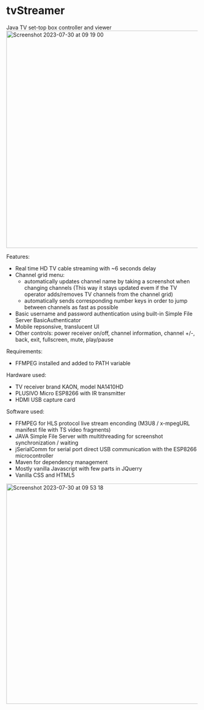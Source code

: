 # tvStreamer
Java TV set-top box controller and viewer
<br>
<img width="571" alt="Screenshot 2023-07-30 at 09 19 00" src="https://github.com/vladcomarlau/tvStreamer/assets/102293760/c51d0dc2-0f07-402b-8ff7-33da555d8817">

Features:
  - Real time HD TV cable streaming with ~6 seconds delay
  - Channel grid menu:
      - automatically updates channel name by taking a screenshot when changing channels
        (This way it stays updated evem if the TV operator adds/removes TV channels from the channel grid)
      - automatically sends corresponding number keys in order to jump between channels as fast as possible
  - Basic username and password authentication using built-in Simple File Server BasicAuthenticator
  - Mobile repsonsive, translucent UI
  - Other controls: power receiver on/off, channel information, channel +/-, back, exit, fullscreen, mute, play/pause

Requirements:
- FFMPEG installed and added to PATH variable

Hardware used:
  - TV receiver brand KAON, model NA1410HD
  - PLUSIVO Micro ESP8266 with IR transmitter
  - HDMI USB capture card
    
Software used:
  - FFMPEG for HLS protocol live stream enconding (M3U8 / x-mpegURL manifest file with TS video fragments)
  - JAVA Simple File Server with multithreading for screenshot synchronization / waiting
  - jSerialComm for serial port direct USB communication with the ESP8266 microcontroller
  - Maven for dependency management
  - Mostly vanilla Javascript with few parts in JQuerry
  - Vanilla CSS and HTML5

<img width="579" alt="Screenshot 2023-07-30 at 09 53 18" src="https://github.com/vladcomarlau/tvStreamer/assets/102293760/5e88f055-ae74-4eea-9061-3fb084f7dfa2">




